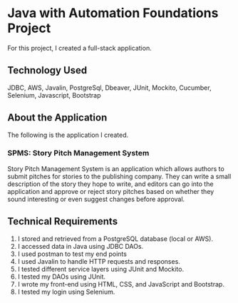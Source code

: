 # Java with Automation Foundations Project

For this project, I created a full-stack application.

## Technology Used
JDBC, AWS, Javalin, PostgreSql, Dbeaver, JUnit, Mockito, Cucumber, Selenium, Javascript, Bootstrap

## About the Application
The following is the application I created.  

### SPMS: Story Pitch Management System

Story Pitch Management System is an application which allows authors to submit pitches for stories to the publishing company. They can write a small description of the story they hope to write, and editors can go into the application and approve or reject story pitches based on whether they sound interesting or even suggest changes before approval.

## Technical Requirements

1. I stored and retrieved from a PostgreSQL database (local or AWS).
2. I accessed data in Java using JDBC DAOs.
3. I used postman to test my end points 
4. I used Javalin to handle HTTP requests and responses. 
5. I tested different service layers using JUnit and Mockito.
6. I tested my DAOs using JUnit.
7. I wrote my front-end using HTML, CSS, and JavaScript and Bootstrap.
8. I tested my login using Selenium.
